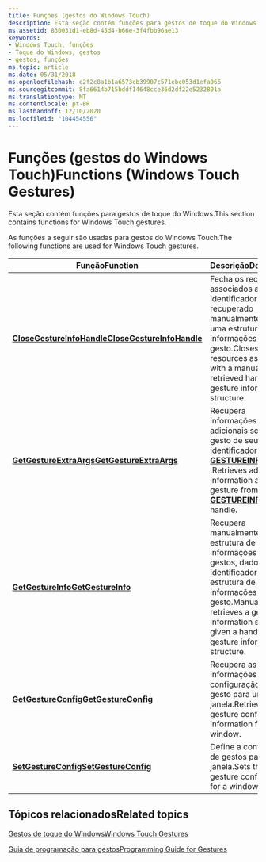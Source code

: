 ```yaml
---
title: Funções (gestos do Windows Touch)
description: Esta seção contém funções para gestos de toque do Windows.
ms.assetid: 830031d1-eb8d-45d4-b66e-3f4fbb96ae13
keywords:
- Windows Touch, funções
- Toque do Windows, gestos
- gestos, funções
ms.topic: article
ms.date: 05/31/2018
ms.openlocfilehash: e2f2c8a1b1a6573cb39907c571ebc053d1efa066
ms.sourcegitcommit: 8fa6614b715bddf14648cce36d2df22e5232801a
ms.translationtype: MT
ms.contentlocale: pt-BR
ms.lasthandoff: 12/10/2020
ms.locfileid: "104454556"
---
```

# <a name="functions-windows-touch-gestures"></a><span data-ttu-id="990e5-106">Funções (gestos do Windows Touch)</span><span class="sxs-lookup"><span data-stu-id="990e5-106">Functions (Windows Touch Gestures)</span></span>

<span data-ttu-id="990e5-107">Esta seção contém funções para gestos de toque do Windows.</span><span class="sxs-lookup"><span data-stu-id="990e5-107">This section contains functions for Windows Touch gestures.</span></span>

<span data-ttu-id="990e5-108">As funções a seguir são usadas para gestos do Windows Touch.</span><span class="sxs-lookup"><span data-stu-id="990e5-108">The following functions are used for Windows Touch gestures.</span></span>



| <span data-ttu-id="990e5-109">Função</span><span class="sxs-lookup"><span data-stu-id="990e5-109">Function</span></span>                                                 | <span data-ttu-id="990e5-110">Descrição</span><span class="sxs-lookup"><span data-stu-id="990e5-110">Description</span></span>                                                                                             |
|----------------------------------------------------------|---------------------------------------------------------------------------------------------------------|
| [<span data-ttu-id="990e5-111">**CloseGestureInfoHandle**</span><span class="sxs-lookup"><span data-stu-id="990e5-111">**CloseGestureInfoHandle**</span></span>](/windows/desktop/api/winuser/nf-winuser-closegestureinfohandle) | <span data-ttu-id="990e5-112">Fecha os recursos associados a um identificador recuperado manualmente para uma estrutura de informações de gesto.</span><span class="sxs-lookup"><span data-stu-id="990e5-112">Closes the resources associated with a manually retrieved handle to a gesture information structure.</span></span>    |
| [<span data-ttu-id="990e5-113">**GetGestureExtraArgs**</span><span class="sxs-lookup"><span data-stu-id="990e5-113">**GetGestureExtraArgs**</span></span>](/windows/desktop/api/winuser/nf-winuser-getgestureextraargs)       | <span data-ttu-id="990e5-114">Recupera informações adicionais sobre um gesto de seu identificador [**GESTUREINFO**](/windows/win32/api/winuser/ns-winuser-gestureinfo) .</span><span class="sxs-lookup"><span data-stu-id="990e5-114">Retrieves additional information about a gesture from its [**GESTUREINFO**](/windows/win32/api/winuser/ns-winuser-gestureinfo) handle.</span></span>    |
| [<span data-ttu-id="990e5-115">**GetGestureInfo**</span><span class="sxs-lookup"><span data-stu-id="990e5-115">**GetGestureInfo**</span></span>](/windows/desktop/api/winuser/nf-winuser-getgestureinfo)                 | <span data-ttu-id="990e5-116">Recupera manualmente uma estrutura de informações de gestos, dado um identificador à estrutura de informações do gesto.</span><span class="sxs-lookup"><span data-stu-id="990e5-116">Manually retrieves a gesture information structure given a handle to the gesture information structure.</span></span> |
| [<span data-ttu-id="990e5-117">**GetGestureConfig**</span><span class="sxs-lookup"><span data-stu-id="990e5-117">**GetGestureConfig**</span></span>](/windows/desktop/api/winuser/nf-winuser-getgestureconfig)             | <span data-ttu-id="990e5-118">Recupera as informações de configuração de gesto para uma janela.</span><span class="sxs-lookup"><span data-stu-id="990e5-118">Retrieves the gesture configuration information for a window.</span></span>                                           |
| [<span data-ttu-id="990e5-119">**SetGestureConfig**</span><span class="sxs-lookup"><span data-stu-id="990e5-119">**SetGestureConfig**</span></span>](/windows/desktop/api/winuser/nf-winuser-setgestureconfig)             | <span data-ttu-id="990e5-120">Define a configuração de gestos para uma janela.</span><span class="sxs-lookup"><span data-stu-id="990e5-120">Sets the gesture configuration for a window.</span></span>                                                            |



 

## <a name="related-topics"></a><span data-ttu-id="990e5-121">Tópicos relacionados</span><span class="sxs-lookup"><span data-stu-id="990e5-121">Related topics</span></span>

<dl> <dt>

[<span data-ttu-id="990e5-122">Gestos de toque do Windows</span><span class="sxs-lookup"><span data-stu-id="990e5-122">Windows Touch Gestures</span></span>](multi-touch-gestures.md)
</dt> <dt>

[<span data-ttu-id="990e5-123">Guia de programação para gestos</span><span class="sxs-lookup"><span data-stu-id="990e5-123">Programming Guide for Gestures</span></span>](guide-multi-touch-gestures.md)
</dt> </dl>

 

 




